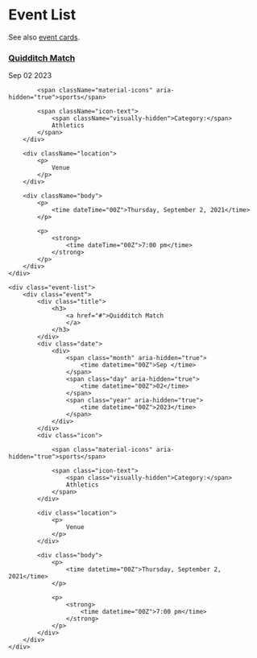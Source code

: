 # Event List
See also [event cards](/patterns/molecules/card#events).

<div className="event-list">
    <div className="event">
        <div className="title">
            <h3>
                <a href="#">Quidditch Match
                </a>
            </h3>
        </div>
        <div className="date">
            <div>
                <span className="month" aria-hidden="true">
                    <time dateTime="00Z">Sep </time>
                </span>
                <span className="day" aria-hidden="true">
                    <time dateTime="00Z">02</time>
                </span>
                <span className="year" aria-hidden="true">
                    <time dateTime="00Z">2023</time>
                </span>
            </div>
        </div>
        <div className="icon">
            
            <span className="material-icons" aria-hidden="true">sports</span>
            
            <span className="icon-text">
                <span className="visually-hidden">Category:</span>
                Athletics
            </span>
        </div>
        
        <div className="location">
            <p>
                Venue
            </p>
        </div>
        
        <div className="body">
            <p>
                <time dateTime="00Z">Thursday, September 2, 2021</time>
            </p>
            
            <p>
                <strong>
                    <time dateTime="00Z">7:00 pm</time>
                </strong>
            </p>
        </div>
    </div>
</div>

```
<div class="event-list">
    <div class="event">
        <div class="title">
            <h3>
                <a href="#">Quidditch Match
                </a>
            </h3>
        </div>
        <div class="date">
            <div>
                <span class="month" aria-hidden="true">
                    <time datetime="00Z">Sep </time>
                </span>
                <span class="day" aria-hidden="true">
                    <time datetime="00Z">02</time>
                </span>
                <span class="year" aria-hidden="true">
                    <time datetime="00Z">2023</time>
                </span>
            </div>
        </div>
        <div class="icon">
            
            <span class="material-icons" aria-hidden="true">sports</span>
            
            <span class="icon-text">
                <span class="visually-hidden">Category:</span>
                Athletics
            </span>
        </div>
        
        <div class="location">
            <p>
                Venue
            </p>
        </div>
        
        <div class="body">
            <p>
                <time datetime="00Z">Thursday, September 2, 2021</time>
            </p>
            
            <p>
                <strong>
                    <time datetime="00Z">7:00 pm</time>
                </strong>
            </p>
        </div>
    </div>
</div>
```